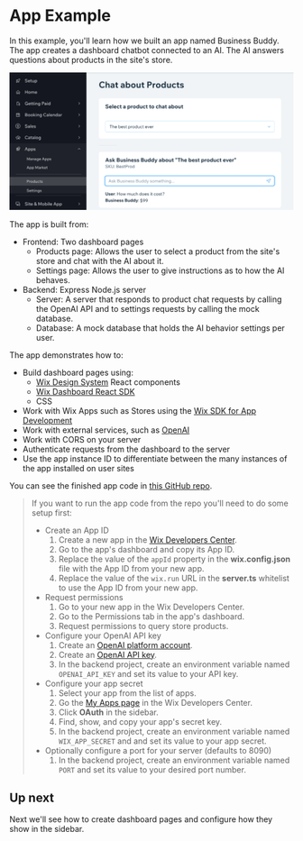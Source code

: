 # App Example

In this example, you'll learn how we built an app named Business Buddy. The app creates a dashboard chatbot connected to an AI. The AI answers questions about products in the site's store.

![Business Buddy Product Chat](../../media/tutorial_chat_new.png)

The app is built from:

- Frontend: Two dashboard pages
  - Products page: Allows the user to select a product from the site's store and chat with the AI about it.
  - Settings page: Allows the user to give instructions as to how the AI behaves.
- Backend: Express Node.js server
  - Server: A server that responds to product chat requests by calling the OpenAI API and to settings requests by calling the mock database.
  - Database: A mock database that holds the AI behavior settings per user.

The app demonstrates how to:

- Build dashboard pages using:
  - [Wix Design System](https://www.wixdesignsystem.com/) React components
  - [Wix Dashboard React SDK](https://dev.wix.com/docs/sdk/api-reference/dashboard-react/introduction)
  - CSS
- Work with Wix Apps such as Stores using the [Wix SDK for App Development](https://dev.wix.com/api/sdk/sdk-setup:-wix-apps/set-up-the-wix-sdk)
- Work with external services, such as [OpenAI](https://openai.com/)
- Work with CORS on your server
- Authenticate requests from the dashboard to the server
- Use the app instance ID to differentiate between the many instances of the app installed on user sites

You can see the finished app code in [this GitHub repo](https://github.com/wix-incubator/business-buddy-example-app).

> If you want to run the app code from the repo you'll need to do some setup first:
>
> - Create an App ID
>   1. Create a new app in the [Wix Developers Center](https://dev.wix.com/).
>   1. Go to the app's dashboard and copy its App ID.
>   1. Replace the value of the `appId` property in the **wix.config.json** file with the App ID from your new app.
>   1. Replace the value of the `wix.run` URL in the **server.ts** whitelist to use the App ID from your new app.
> - Request permissions
>   1. Go to your new app in the Wix Developers Center.
>   1. Go to the Permissions tab in the app's dashboard.
>   1. Request permissions to query store products.
> - Configure your OpenAI API key
>   1. Create an [OpenAI platform account](https://platform.openai.com/account).
>   1. Create an [OpenAI API key](https://platform.openai.com/account/api-keys).
>   1. In the backend project, create an environment variable named `OPENAI_API_KEY` and set its value to your API key.
> - Configure your app secret
>   1. Select your app from the list of apps.
>   1. Go the [My Apps page](https://dev.wix.com/apps) in the Wix Developers Center.
>   1. Click **OAuth** in the sidebar.
>   1. Find, show, and copy your app's secret key.
>   1. In the backend project, create an environment variable named `WIX_APP_SECRET` and and set its value to your app secret.
> - Optionally configure a port for your server (defaults to 8090)
>   1. In the backend project, create an environment variable named `PORT` and set its value to your desired port number.

## Up next

Next we'll see how to create dashboard pages and configure how they show in the sidebar.
